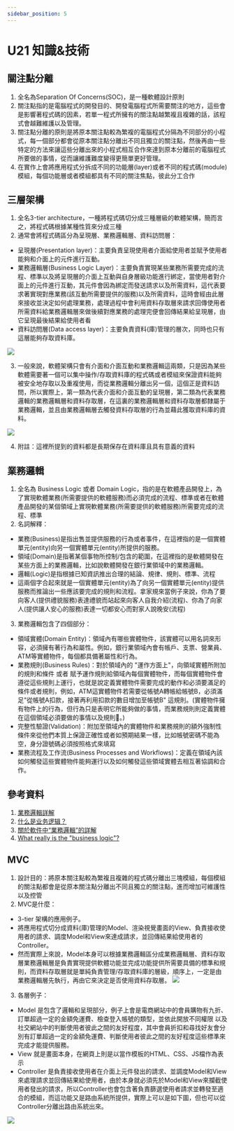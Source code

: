 ```yaml
---
sidebar_position: 5
---
```


# U21 知識&技術

## 關注點分離
1. 全名為Separation Of Concerns(SOC)，是一種軟體設計原則
2. 關注點指的是電腦程式的開發目的、開發電腦程式所需要關注的地方，這些會是影響著程式碼的因素，若單一程式所擁有的關注點越繁複且複雜的話，該程式會越難維護以及管理。
3. 關注點分離的原則是將原本關注點較為繁複的電腦程式分隔為不同部分的小程式，每一個部分都會從原本關注點分離出不同且獨立的關注點，然後再由一些特定的方法來讓這些分離出來的小程式相互合作來達到原本分離前的電腦程式所要做的事情，從而讓維護難度變得更簡單更好管理。
4. 在實作上會將應用程式分拆成不同的功能層(layer)或者不同的程式碼(module)模組，每個功能層或者模組都具有不同的關注焦點，彼此分工合作


## 三層架構
1. 全名3-tier architecture，一種將程式碼切分成三種層級的軟體架構，簡而言之，將程式碼根據某種性質來分成三種
2. 通常會將程式碼區分為呈現層、業務邏輯層、資料訪問層：
 - 呈現層(Presentation layer)：主要負責呈現使用者介面給使用者並賦予使用者能夠和介面上的元件進行互動。
 - 業務邏輯層(Business Logic Layer)：主要負責實現某些業務所需要完成的流程、標準以及將呈現層的介面上互動與自身層級功能進行綁定，當使用者對介面上的元件進行互動，其元件會因為綁定而發送請求以及所需資料，這代表要求著實現對應業務(該互動所需要提供的服務)以及所需資料，這時會經由此層來接收並決定如何處理業務，處理過程中會利用資料存取層來請求回傳使用者所需資料給業務邏輯層來做後續對應業務的處理完便會回傳結果給呈現層，由它呈現最後結果給使用者看
 - 資料訪問層(Data access layer)：主要負責資料(庫)管理的層次，同時也只有這層能夠存取資料庫。

 ![](https://res.cloudinary.com/dqfxgtyoi/image/upload/v1634048134/blog/SE/3-tier-arch_qpiq53.png)

3. 一般來說，軟體架構只會有介面和介面互動和業務邏輯這兩類，只是因為某些軟體需要著一個可以集中操作/存取資料庫的程式碼或者模組來保證資料能夠被安全地存取以及重複使用，而從業務邏輯分離出另一個，這個正是資料訪問，所以實際上，第一類為代表介面和介面互動的呈現層，第二類為代表業務邏輯的業務邏輯層和資料存取層，在這裏的業務邏輯層和資料存取層都隸屬于業務邏輯，並且由業務邏輯層去觸發資料存取層的行為並藉此獲取資料庫的資料。

![](https://res.cloudinary.com/dqfxgtyoi/image/upload/v1634049406/blog/SE/2-tier-simple-arch_xgicv5.png)

4. 附註：這裡所提到的資料都是長期保存在資料庫且具有意義的資料
## 業務邏輯
1. 全名為 Business Logic 或者 Domain Logic，指的是在軟體產品開發上，為了實現軟體業務(所需要提供的軟體服務)而必須完成的流程、標準或者在軟體產品開發的某個領域上實現軟體業務(所需要提供的軟體服務)所需要完成的流程、標準
2. 名詞解釋：
  - 業務(Business)是指出售並提供服務的行為或者事件，在這裡指的是一個實體單元(entity)向另一個實體單元(entity)所提供的服務。
  - 領域(Domain)是指著某個事物所控制/包含的範圍，在這裡指的是軟體開發在某些方面上的業務邏輯，比如說軟體開發在銀行業領域中的業務邏輯。
  - 邏輯(Logic)是指根據已知資訊推出合理的結論、規律、規則、標準、流程
  - 這兩個字合起來就是一個實體單元(entity)為了向另一個實體單元(entity)提供服務而推論出一些應該要完成的規則和流程。拿家規來當例子來說，你為了要向客人(提供禮貌服務)表達禮貌而站起來向客人自我介紹(流程)、你為了向家人(提供讓人安心的服務)表達一切都安心而對家人說晚安(流程)
3. 業務邏輯包含了四個部分：
  - 領域實體(Domain Entity)：領域內有哪些實體物件，該實體可以用名詞來形容，必須擁有著行為和屬性。例如，銀行業領域內會有帳戶、支票、營業員、ATM等實體物件，每個都具備著屬性和行為。
  - 業務規則(Business Rules)：對於領域內的 "運作方面上"，向領域實體所附加的規則和條件 或者 賦予運作規則給領域內每個實體物件，而每個實體物件會遵從這些規則上運行，也就是說定義實體物件需要完成的動作和必須要滿足的條件或者規則，例如，ATM這實體物件若需要從帳號A轉帳給帳號B，必須滿足"從帳號A扣款，接著再利用扣款的數目增加至帳號B" 這規則。(實體物件擁有物件上的行為，但行為只是表明它所能夠做的事情，而業務規則則定義實體在這個領域必須要做的事情以及規則。)
  - 完整性驗證(Validation)：附加至領域內的實體物件和業務規則的額外強制性條件來從他們本質上保證正確性或者如預期結果一樣，比如帳號密碼不能為空，身分證號碼必須按照格式來填寫
  - 業務流程及工作流(Business Processes and Workflows)：定義在領域內該如何觸發這些實體物件能夠運行以及如何觸發這些領域實體去相互著協調和合作。



  ## 參考資料
  1. [業務邏輯詳解](https://codertw.com/程式語言/406236/)
  2. [什么是业务逻辑？](https://zhuanlan.zhihu.com/p/200698366)
  3. [關於軟件中“業務邏輯”的詳解](https://www.twblogs.net/a/5eefab4933cbe858769e7366)
  4. [What really is the "business logic"?](https://softwareengineering.stackexchange.com/questions/234251/what-really-is-the-business-logic)




## MVC 

1. 設計目的：將原本關注點較為繁複且複雜的程式碼分離出三塊模組，每個模組的關注點都會是從原本關注點分離出不同且獨立的關注點，進而增加可維護性以及控管
2. MVC是什麼：
 - 3-tier 架構的應用例子。
 - 將應用程式切分成資料(庫)管理的Model、渲染視覺畫面的View、負責接收使用者的請求、調度Model和View來達成請求，並回傳結果給使用者的Controller。
 - 然而實際上來說，Model本身可以根據業務邏輯區分成業務邏輯層、資料存取層業務邏輯層是負責實現提供軟體功能並完成功能提供所需要具備的標準和規則，而資料存取層就是單純負責管理/存取資料庫的層級，順序上，一定是由業務邏輯層先執行，再由它來決定是否使用資料存取層。
 ![](https://res.cloudinary.com/dqfxgtyoi/image/upload/v1634135369/blog/SE/insideModel_dxytya.png)
3. 各層例子：
 - Model 是包含了邏輯和呈現部分，例子上會是電商網站中的會員購物有九折、訂單超過一定的金額免運費、檢查登入帳號的類型，並依此開放不同權限 以及 社交網站中的判斷使用者彼此之間的友好程度，其中會員折扣和尋找好友會分別有訂單超過一定的金額免運費、判斷使用者彼此之間的友好程度這些標準來完成才能提供服務。
 - View 就是畫面本身，在網頁上則是以當作模板的HTML、CSS、JS檔作為表示
 - Controller 是負責接收使用者在介面上元件發出的請求、並調度Model和View來處理請求並回傳結果給使用者，由於本身就必須先於Model和View來攔截使用者發出的請求，所以Controller也會包含著負責篩選使用者請求並轉發至適合的模組，而這功能又是路由系統所提供，實際上可以是如下圖，但也可以從Controller分離出路由系統出來。

 ![](https://res.cloudinary.com/dqfxgtyoi/image/upload/v1634136022/blog/SE/insideController_pzbylh.png)

